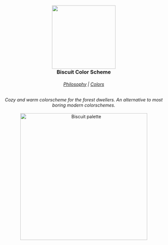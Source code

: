 <h3 align="center">
  <img src="https://raw.githubusercontent.com/Biscuit-Theme/biscuit/main/assets/logos/rainbow%20stroke.png" width="200"/><br/>
  Biscuit Color Scheme
</h3>
<h6 align="center">
  <a href="https://github.com/Biscuit-Colorscheme/biscuit#design-philosophy">Philosophy</a>
  |
  <a href="https://github.com/Biscuit-Colorscheme/biscuit#colors">Colors</a>
</h6>
<p align="center">
  <i>Cozy and warm colorscheme for the forest dwellers. An alternative to most boring modern colorschemes.</i> 
  <br><br>
  <img src="https://raw.githubusercontent.com/Biscuit-Theme/biscuit/main/assets/extras/rainbow%20line.png" alt="Biscuit palette" width="400" />
</p>
